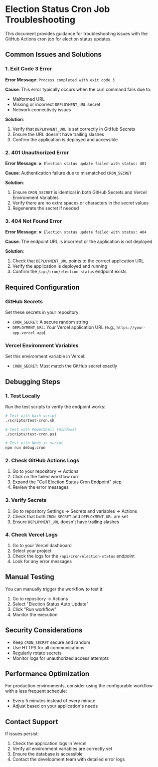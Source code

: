 # Election Status Cron Job Troubleshooting

This document provides guidance for troubleshooting issues with the GitHub Actions cron job for election status updates.

## Common Issues and Solutions

### 1. Exit Code 3 Error

**Error Message**: `Process completed with exit code 3`

**Cause**: This error typically occurs when the curl command fails due to:
- Malformed URL
- Missing or incorrect `DEPLOYMENT_URL` secret
- Network connectivity issues

**Solution**:
1. Verify that `DEPLOYMENT_URL` is set correctly in GitHub Secrets
2. Ensure the URL doesn't have trailing slashes
3. Confirm the application is deployed and accessible

### 2. 401 Unauthorized Error

**Error Message**: `❌ Election status update failed with status: 401`

**Cause**: Authentication failure due to mismatched `CRON_SECRET`

**Solution**:
1. Ensure `CRON_SECRET` is identical in both GitHub Secrets and Vercel Environment Variables
2. Verify there are no extra spaces or characters in the secret values
3. Regenerate the secret if needed

### 3. 404 Not Found Error

**Error Message**: `❌ Election status update failed with status: 404`

**Cause**: The endpoint URL is incorrect or the application is not deployed

**Solution**:
1. Check that `DEPLOYMENT_URL` points to the correct application URL
2. Verify the application is deployed and running
3. Confirm the `/api/cron/election-status` endpoint exists

## Required Configuration

### GitHub Secrets
Set these secrets in your repository:
- `CRON_SECRET`: A secure random string
- `DEPLOYMENT_URL`: Your Vercel application URL (e.g., `https://your-app.vercel.app`)

### Vercel Environment Variables
Set this environment variable in Vercel:
- `CRON_SECRET`: Must match the GitHub secret exactly

## Debugging Steps

### 1. Test Locally
Run the test scripts to verify the endpoint works:

```bash
# Test with bash script
./scripts/test-cron.sh

# Test with PowerShell (Windows)
./scripts/test-cron.ps1

# Test with Node.js script
npm run debug:cron
```

### 2. Check GitHub Actions Logs
1. Go to your repository → Actions
2. Click on the failed workflow run
3. Expand the "Call Election Status Cron Endpoint" step
4. Review the error messages

### 3. Verify Secrets
1. Go to repository Settings → Secrets and variables → Actions
2. Check that both `CRON_SECRET` and `DEPLOYMENT_URL` are set
3. Ensure `DEPLOYMENT_URL` doesn't have trailing slashes

### 4. Check Vercel Logs
1. Go to your Vercel dashboard
2. Select your project
3. Check the logs for the `/api/cron/election-status` endpoint
4. Look for any error messages

## Manual Testing

You can manually trigger the workflow to test it:
1. Go to repository → Actions
2. Select "Election Status Auto Update"
3. Click "Run workflow"
4. Monitor the execution

## Security Considerations

- Keep `CRON_SECRET` secure and random
- Use HTTPS for all communications
- Regularly rotate secrets
- Monitor logs for unauthorized access attempts

## Performance Optimization

For production environments, consider using the configurable workflow with a less frequent schedule:
- Every 5 minutes instead of every minute
- Adjust based on your application's needs

## Contact Support

If issues persist:
1. Check the application logs in Vercel
2. Verify all environment variables are correctly set
3. Ensure the database is accessible
4. Contact the development team with detailed error logs
